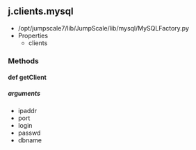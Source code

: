 ## j.clients.mysql

- /opt/jumpscale7/lib/JumpScale/lib/mysql/MySQLFactory.py
- Properties
    - clients

### Methods

    

#### def getClient 

##### arguments

- ipaddr
- port
- login
- passwd
- dbname

